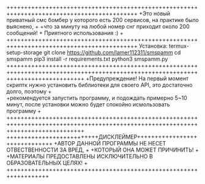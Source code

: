 +++++++++++++++++++++++++++++++++++++++++++++++++++++++++++++++++++++++++++++++++++++++++++
+Это новый приватный смс бомбер у которого есть 200 сервисов, на практике было выяснено,  +
+что за минуту на любой номер снг приходит около 200 сообщений!				                    +
Приятного использования :)                                                                +
+++++++++++++++++++++++++++++++++++++++++++++++++++++++++++++++++++++++++++++++++++++++++++
Установка:
termux-setup-storage
git clone https://github.com/lamer112311/smspamm
cd smspamm
pip3 install -r requirements.txt
python3 smspamm.py
++++++++++++++++++++++++++++++++++++++++++++++++++++++++++++++++++++++++++++++++++++++++++++++++++++++++++++++++++++++++++++++++++
+Предупреждение! На первый момент скриптк нужно установить библиотеки для своего API, это достаточно долго, поэтому              +		
+рекомендуется запустить программу, и подождать примерно 5~10 минут, после установки можно будет спокойно исмользовать программу +
++++++++++++++++++++++++++++++++++++++++++++++++++++++++++++++++++++++++++++++++++++++++++++++++++++++++++++++++++++++++++++++++++
++++++++++++++++++++++++++ДИСКЛЕЙМЕР++++++++++++++++++++++++++++++
+АВТОР ДАННОЙ ПРОГРАММЫ НЕ НЕСЕТ ОТВЕСТВЕННОСТИ ЗА ВРЕД,	       + 
+КОТОРЫЙ ОНА МОЖЕТ ПРИЧИНИТЬ!			                               +
+МАТЕРИАЛЫ ПРЕДОСТАВЛЕНЫ ИСКЛЮЧИТЕЛЬНО В ОБРАЗОВАТЕЛЬНЫХ ЦЕЛЯХ!  +
++++++++++++++++++++++++++++++++++++++++++++++++++++++++++++++++++
